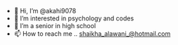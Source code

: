 - 👋 Hi, I’m @akahi9078
- 👀 I’m interested in psychology and codes 
- 🌱 I’m a senior in high school
- 📫 How to reach me .. shaikha_alawani_@hotmail.com

<!---
akahi9078/akahi9078 is a ✨ special ✨ repository because its `README.md` (this file) appears on your GitHub profile.
You can click the Preview link to take a look at your changes.
--->
